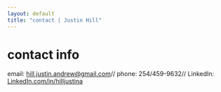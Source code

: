 ```yaml
---
layout: default
title: "contact | Justin Hill"
---
```


# contact info

email: hill.justin.andrew@gmail.com//
phone: 254/459-9632//
LinkedIn: [LinkedIn.com/in/hilljustina](https://www.linkedin.com/in/hilljustina)
